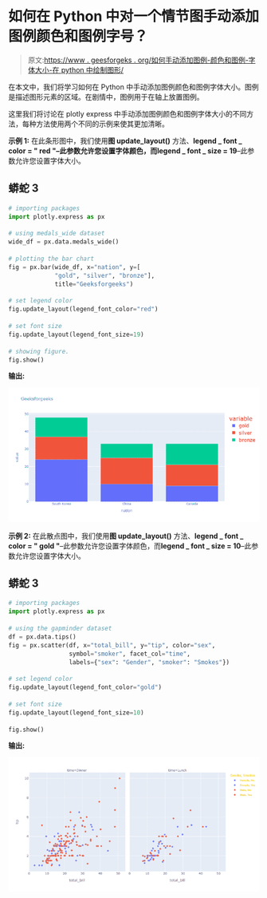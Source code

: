 # 如何在 Python 中对一个情节图手动添加图例颜色和图例字号？

> 原文:[https://www . geesforgeks . org/如何手动添加图例-颜色和图例-字体大小-在 python 中绘制图形/](https://www.geeksforgeeks.org/how-to-manually-add-a-legend-color-and-legend-font-size-on-a-plotly-figure-in-python/)

在本文中，我们将学习如何在 Python 中手动添加图例颜色和图例字体大小。图例是描述图形元素的区域。在剧情中，图例用于在轴上放置图例。

这里我们将讨论在 plotly express 中手动添加图例颜色和图例字体大小的不同方法，每种方法使用两个不同的示例来使其更加清晰。

**示例 1:** 在此条形图中，我们使用**图 update_layout()** 方法、**legend _ font _ color = " red "–**此参数允许您设置字体颜色，而**legend _ font _ size = 19**–此参数允许您设置字体大小。

## 蟒蛇 3

```py
# importing packages
import plotly.express as px

# using medals_wide dataset
wide_df = px.data.medals_wide()

# plotting the bar chart
fig = px.bar(wide_df, x="nation", y=[
             "gold", "silver", "bronze"],
             title="Geeksforgeeks")

# set legend color
fig.update_layout(legend_font_color="red")

# set font size
fig.update_layout(legend_font_size=19)

# showing figure.
fig.show()
```

**输出:**

![](img/3667bd0825b9d62395db8cdce7fdae67.png)

**示例 2:** 在此散点图中，我们使用**图 update_layout()** 方法、**legend _ font _ color = " gold "**–此参数允许您设置字体颜色，而**legend _ font _ size = 10**–此参数允许您设置字体大小。

## 蟒蛇 3

```py
# importing packages
import plotly.express as px

# using the gapminder dataset
df = px.data.tips()
fig = px.scatter(df, x="total_bill", y="tip", color="sex",
                 symbol="smoker", facet_col="time",
                 labels={"sex": "Gender", "smoker": "Smokes"})

# set legend color
fig.update_layout(legend_font_color="gold")

# set font size
fig.update_layout(legend_font_size=10)

fig.show()
```

**输出:**

![](img/b5cdb514dfe8f18236544cc61a33bcab.png)
